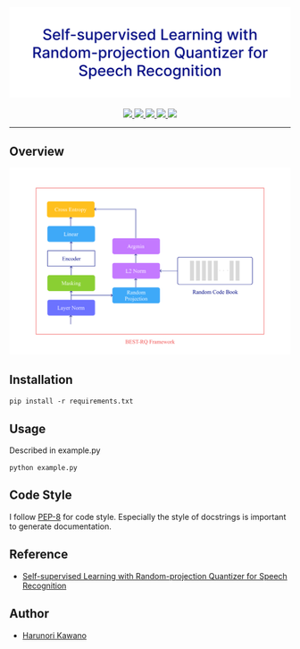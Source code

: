 <div align="center">
    <img src="https://github.com/HarunoriKawano/best-rq/blob/main/docs/title.png" width="800px">
</div>

<br/>
 <div align="center">
    <a href="https://arxiv.org/abs/2202.01855">
        <img src="https://img.shields.io/badge/model-BEST--RQ-orange"> 
    </a>
    <a href="https://github.com/pytorch/pytorch">
        <img src="https://img.shields.io/badge/framework-PyTorch-red"> 
    </a>
    <a href="https://github.com/HarunoriKawano/best-rq/blob/main/LICENSE">
        <img src="https://img.shields.io/badge/license-Apache--2.0-informational"> 
    </a>
    <a href="https://www.python.org/dev/peps/pep-0008/">
        <img src="https://img.shields.io/badge/codestyle-PEP--8-informational"> 
    </a>
    <a href="https://github.com/HarunoriKawano/best-rq">
        <img src="https://img.shields.io/badge/build-passing-success"> 
    </a>
</div>

***

## Overview
<div align="center">
    <img src="https://github.com/HarunoriKawano/best-rq/blob/main/docs/overview.png" width="600px" >
</div>

## Installation
  
```
pip install -r requirements.txt  
```

## Usage

Described in example.py
```
python example.py
```
 
## Code Style
I follow [PEP-8](https://www.python.org/dev/peps/pep-0008/) for code style. Especially the style of docstrings is important to generate documentation.  
  
## Reference
- [Self-supervised Learning with Random-projection Quantizer for Speech Recognition](https://arxiv.org/abs/2202.01855)
  
## Author
  
* [Harunori Kawano](https://harunorikawano.github.io/)